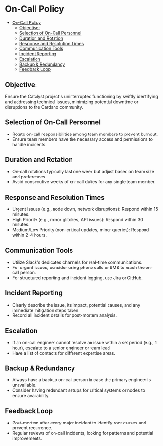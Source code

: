 # On-Call Policy

- [On-Call Policy](#on-call-policy)
  - [Objective:](#objective)
  - [Selection of On-Call Personnel](#selection-of-on-call-personnel)
  - [Duration and Rotation](#duration-and-rotation)
  - [Response and Resolution Times](#response-and-resolution-times)
  - [Communication Tools](#communication-tools)
  - [Incident Reporting](#incident-reporting)
  - [Escalation](#escalation)
  - [Backup \& Redundancy](#backup--redundancy)
  - [Feedback Loop](#feedback-loop)

## Objective:

Ensure the Catalyst project's uninterrupted functioning by swiftly identifying and addressing technical issues,
minimizing potential downtime or disruptions to the Cardano community.

## Selection of On-Call Personnel

- Rotate on-call responsibilities among team members to prevent burnout.
- Ensure team members have the necessary access and permissions to handle incidents.

## Duration and Rotation

- On-call rotations typically last one week but adjust based on team size and preferences.
- Avoid consecutive weeks of on-call duties for any single team member.

## Response and Resolution Times

- Urgent Issues (e.g., node down, network disruptions): Respond within 15 minutes.
- High Priority (e.g., minor glitches, API issues): Respond within 30 minutes.
- Medium/Low Priority (non-critical updates, minor queries): Respond within 2-4 hours.

##  Communication Tools

- Utilize Slack's dedicates channels for real-time communications.
- For urgent issues, consider using phone calls or SMS to reach the on-call person.
- For structured reporting and incident logging, use Jira or GitHub.

## Incident Reporting

- Clearly describe the issue, its impact, potential causes, and any immediate mitigation steps taken.
- Record all incident details for post-mortem analysis.

## Escalation

- If an on-call engineer cannot resolve an issue within a set period (e.g., 1 hour), escalate to a senior engineer or team lead
- Have a list of contacts for different expertise areas.

## Backup & Redundancy

- Always have a backup on-call person in case the primary engineer is unavailable.
- Consider having redundant setups for critical systems or nodes to ensure availability.

## Feedback Loop

- Post-mortem after every major incident to identify root causes and prevent recurrence.
- Regular reviews of on-call incidents, looking for patterns and potential improvements.
